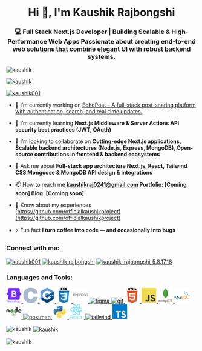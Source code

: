 <h1 align="center">Hi 👋, I'm Kaushik Rajbongshi</h1>
<h3 align="center">💻 Full Stack Next.js Developer | Building Scalable & High-Performance Web Apps Passionate about creating end-to-end web solutions that combine elegant UI with robust backend systems.</h3>

<p align="left"> <img src="https://komarev.com/ghpvc/?username=kaushik&label=Profile%20views&color=0e75b6&style=flat" alt="kaushik" /> </p>

<p align="left"> <a href="https://github.com/ryo-ma/github-profile-trophy"><img src="https://github-profile-trophy.vercel.app/?username=kaushik" alt="kaushik" /></a> </p>

<p align="left"> <a href="https://twitter.com/kaushik001" target="blank"><img src="https://img.shields.io/twitter/follow/kaushik001?logo=twitter&style=for-the-badge" alt="kaushik001" /></a> </p>

- 🔭 I’m currently working on [EchoPost – A full-stack post-sharing platform with authentication, search, and real-time updates.](https://github.com/officialkaushikproject/EchoPost.git)

- 🌱 I’m currently learning **Next.js Middleware & Server Actions API security best practices (JWT, OAuth)**

- 👯 I’m looking to collaborate on **Cutting-edge Next.js applications, Scalable backend architectures (Node.js, Express, MongoDB), Open-source contributions in frontend & backend ecosystems**

- 💬 Ask me about **Full-stack app architecture Next.js, React, Tailwind CSS Mongoose & MongoDB API design & integrations**

- 📫 How to reach me **kaushikraj0241@gmail.com Portfolio: [Coming soon] Blog: [Coming soon]**

- 📄 Know about my experiences [https://github.com/officialkaushikproject](https://github.com/officialkaushikproject)

- ⚡ Fun fact **I turn coffee into code — and occasionally into bugs**

<h3 align="left">Connect with me:</h3>
<p align="left">
<a href="https://twitter.com/kaushik001" target="blank"><img align="center" src="https://raw.githubusercontent.com/rahuldkjain/github-profile-readme-generator/master/src/images/icons/Social/twitter.svg" alt="kaushik001" height="30" width="40" /></a>
<a href="https://fb.com/kaushik rajbongshi" target="blank"><img align="center" src="https://raw.githubusercontent.com/rahuldkjain/github-profile-readme-generator/master/src/images/icons/Social/facebook.svg" alt="kaushik rajbongshi" height="30" width="40" /></a>
<a href="https://instagram.com/kaushik_rajbongshi_5.8.17.18" target="blank"><img align="center" src="https://raw.githubusercontent.com/rahuldkjain/github-profile-readme-generator/master/src/images/icons/Social/instagram.svg" alt="kaushik_rajbongshi_5.8.17.18" height="30" width="40" /></a>
</p>

<h3 align="left">Languages and Tools:</h3>
<p align="left"> <a href="https://getbootstrap.com" target="_blank" rel="noreferrer"> <img src="https://raw.githubusercontent.com/devicons/devicon/master/icons/bootstrap/bootstrap-plain-wordmark.svg" alt="bootstrap" width="40" height="40"/> </a> <a href="https://www.cprogramming.com/" target="_blank" rel="noreferrer"> <img src="https://raw.githubusercontent.com/devicons/devicon/master/icons/c/c-original.svg" alt="c" width="40" height="40"/> </a> <a href="https://www.w3schools.com/cpp/" target="_blank" rel="noreferrer"> <img src="https://raw.githubusercontent.com/devicons/devicon/master/icons/cplusplus/cplusplus-original.svg" alt="cplusplus" width="40" height="40"/> </a> <a href="https://www.w3schools.com/css/" target="_blank" rel="noreferrer"> <img src="https://raw.githubusercontent.com/devicons/devicon/master/icons/css3/css3-original-wordmark.svg" alt="css3" width="40" height="40"/> </a> <a href="https://expressjs.com" target="_blank" rel="noreferrer"> <img src="https://raw.githubusercontent.com/devicons/devicon/master/icons/express/express-original-wordmark.svg" alt="express" width="40" height="40"/> </a> <a href="https://www.figma.com/" target="_blank" rel="noreferrer"> <img src="https://www.vectorlogo.zone/logos/figma/figma-icon.svg" alt="figma" width="40" height="40"/> </a> <a href="https://git-scm.com/" target="_blank" rel="noreferrer"> <img src="https://www.vectorlogo.zone/logos/git-scm/git-scm-icon.svg" alt="git" width="40" height="40"/> </a> <a href="https://www.w3.org/html/" target="_blank" rel="noreferrer"> <img src="https://raw.githubusercontent.com/devicons/devicon/master/icons/html5/html5-original-wordmark.svg" alt="html5" width="40" height="40"/> </a> <a href="https://developer.mozilla.org/en-US/docs/Web/JavaScript" target="_blank" rel="noreferrer"> <img src="https://raw.githubusercontent.com/devicons/devicon/master/icons/javascript/javascript-original.svg" alt="javascript" width="40" height="40"/> </a> <a href="https://www.mongodb.com/" target="_blank" rel="noreferrer"> <img src="https://raw.githubusercontent.com/devicons/devicon/master/icons/mongodb/mongodb-original-wordmark.svg" alt="mongodb" width="40" height="40"/> </a> <a href="https://www.mysql.com/" target="_blank" rel="noreferrer"> <img src="https://raw.githubusercontent.com/devicons/devicon/master/icons/mysql/mysql-original-wordmark.svg" alt="mysql" width="40" height="40"/> </a> <a href="https://nodejs.org" target="_blank" rel="noreferrer"> <img src="https://raw.githubusercontent.com/devicons/devicon/master/icons/nodejs/nodejs-original-wordmark.svg" alt="nodejs" width="40" height="40"/> </a> <a href="https://postman.com" target="_blank" rel="noreferrer"> <img src="https://www.vectorlogo.zone/logos/getpostman/getpostman-icon.svg" alt="postman" width="40" height="40"/> </a> <a href="https://www.python.org" target="_blank" rel="noreferrer"> <img src="https://raw.githubusercontent.com/devicons/devicon/master/icons/python/python-original.svg" alt="python" width="40" height="40"/> </a> <a href="https://reactjs.org/" target="_blank" rel="noreferrer"> <img src="https://raw.githubusercontent.com/devicons/devicon/master/icons/react/react-original-wordmark.svg" alt="react" width="40" height="40"/> </a> <a href="https://tailwindcss.com/" target="_blank" rel="noreferrer"> <img src="https://www.vectorlogo.zone/logos/tailwindcss/tailwindcss-icon.svg" alt="tailwind" width="40" height="40"/> </a> <a href="https://www.typescriptlang.org/" target="_blank" rel="noreferrer"> <img src="https://raw.githubusercontent.com/devicons/devicon/master/icons/typescript/typescript-original.svg" alt="typescript" width="40" height="40"/> </a> </p>

<p><img align="left" src="https://github-readme-stats.vercel.app/api/top-langs?username=kaushik&show_icons=true&locale=en&layout=compact" alt="kaushik" /></p>

<p>&nbsp;<img align="center" src="https://github-readme-stats.vercel.app/api?username=kaushik&show_icons=true&locale=en" alt="kaushik" /></p>

<p><img align="center" src="https://github-readme-streak-stats.herokuapp.com/?user=kaushik&" alt="kaushik" /></p>

